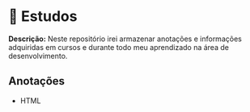 # 📖 Estudos 

**Descrição:** Neste repositório irei armazenar anotações e informações adquiridas em cursos e durante todo meu aprendizado na área de desenvolvimento.

## Anotações

- HTML